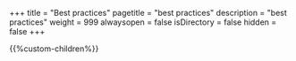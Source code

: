 +++
title = "Best practices"
pagetitle = "best practices"
description = "best practices"
weight = 999
alwaysopen = false
isDirectory = false
hidden = false
+++

{{%custom-children%}}

